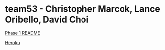 # team53 - Christopher Marcok, Lance Oribello, David Choi

[Phase 1 README](client/README.md)

[Heroku](https://doleout.herokuapp.com/)
